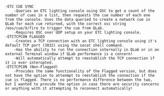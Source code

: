 	-ETC CUE SYNC
		-Queries an ETC lighting console using OSC to get a count of the number of cues in a list, then requests the cue number of each one from the console. Uses the data queried to create a network cue in QLab for each cue returned, with the correct osc string /eos/cue/X/fire to trigger the cue from QLab.
		-Requires OSC over UDP setup on your ETC lighting console.
	-ETCTCPCON FLAGGED
		-Creates a TCP connection with an ETC lighting console using it's default TCP port (3032) using the socat shell command.
		-Has the ability to run the connection internally in QLab or in an external Terminal window if QLab performance is a concern!
		-Will automatically attempt to reestablish the TCP connection if it is ever interupted.
	-ETCTCPCON (Non-Flagged)
		-Provides the same functionality of the Flagged version, but does not have the option to attenmpt to reestablish the connection if the cue is flagged. There is no performance difference between the two, but I wanted to provide the option in case there are security concerns or anything with it attempting to reconnect automatically!
    
